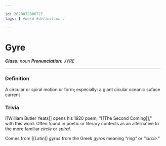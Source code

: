 ```yaml
---

id: 2020072306727
tags: [ #word #definition ]

---
```


# Gyre
**_Class:_** *noun*
**_Pronunciation:_** *JYRE*

---

### Definition
A circular or spiral motion or form; especially: a giant cicular oceanic suface current

### Trivia
[[William Butler Yeats]] opens his 1920 poem, "[[The Second Coming]]," with this word. Often found in poetic or literary contects as an alternative to the more familiar *circle* or *spiral*.

Comes from [[Latin]] *gyrus* from the Greek *gyros* meaning *"ring"* or *"circle."*